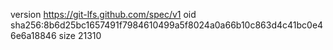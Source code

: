 version https://git-lfs.github.com/spec/v1
oid sha256:8b6d25bc1657491f7984610499a5f8024a0a66b10c863d4c41bc0e46e6a18846
size 21310
